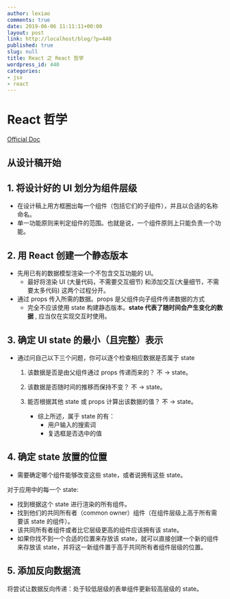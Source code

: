 ```yaml
---
author: lexiao
comments: true
date: 2019-06-06 11:11:11+00:00
layout: post
link: http://localhost/blog/?p=440
published: true
slug: null
title: React 之 React 哲学
wordpress_id: 440
categories:
- jsx
- react
---
```


# React 哲学

[Official Doc](https://zh-hans.reactjs.org/docs/thinking-in-react.html)

## 从设计稿开始

## 1. 将设计好的 UI 划分为组件层级

* 在设计稿上用方框圈出每一个组件（包括它们的子组件），并且以合适的名称命名。
* 单一功能原则来判定组件的范围。也就是说，一个组件原则上只能负责一个功能。

## 2. 用 React 创建一个静态版本

* 先用已有的数据模型渲染一个不包含交互功能的 UI。
    - 最好将渲染 UI (大量代码，不需要交互细节) 和添加交互(大量细节，不需要太多代码) 这两个过程分开。
* 通过 props 传入所需的数据。props 是父组件向子组件传递数据的方式
    - 完全不应该使用 state 构建静态版本。**state 代表了随时间会产生变化的数据** ,  应当仅在实现交互时使用。 

## 3.   确定 UI state 的最小（且完整）表示  

* 通过问自己以下三个问题，你可以逐个检查相应数据是否属于 state

    1. 该数据是否是由父组件通过 props 传递而来的？      不 -> state。
    2. 该数据是否随时间的推移而保持不变？               不 -> state。
    3. 能否根据其他 state 或 props 计算出该数据的值？   不 -> state。

        - 综上所述，属于 state 的有：
            - 用户输入的搜索词
            - 复选框是否选中的值

## 4.   确定 state 放置的位置

* 需要确定哪个组件能够改变这些 state，或者说拥有这些 state。


对于应用中的每一个 state:

- 找到根据这个 state 进行渲染的所有组件。
- 找到他们的共同所有者（common owner）组件（在组件层级上高于所有需要该 state 的组件）。
- 该共同所有者组件或者比它层级更高的组件应该拥有该 state。
- 如果你找不到一个合适的位置来存放该 state，就可以直接创建一个新的组件来存放该 state，并将这一新组件置于高于共同所有者组件层级的位置。            

## 5. 添加反向数据流

将尝试让数据反向传递：处于较低层级的表单组件更新较高层级的 state。
